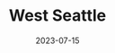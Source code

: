 ---
title: "West Seattle"
cc-type: neighborhood
city: Seattle
date: 2023-07-15
hashtag: west-seattle
tags:
  - neighborhood
  - Seattle
---
